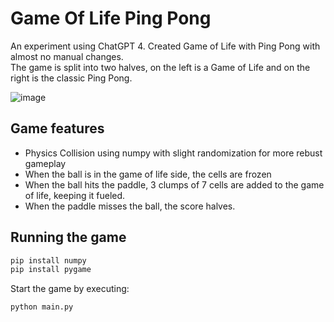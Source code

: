 # Game Of Life Ping Pong
An experiment using ChatGPT 4. Created Game of Life with Ping Pong with almost no manual changes.<br/>
The game is split into two halves, on the left is a Game of Life and on the right is the classic Ping Pong.


![image](https://user-images.githubusercontent.com/649919/226140828-b47b4db9-1191-4eea-b662-15fb4defe191.png)

## Game features
- Physics Collision using numpy with slight randomization for more rebust gameplay
- When the ball is in the game of life side, the cells are frozen
- When the ball hits the paddle, 3 clumps of 7 cells are added to the game of life, keeping it fueled.
- When the paddle misses the ball, the score halves.

## Running the game
```sh
pip install numpy
pip install pygame
```

Start the game by executing: 
```sh
python main.py
```
